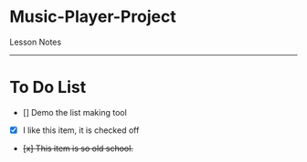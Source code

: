 # Music-Player-Project
Lesson Notes

---

# To Do List

- [] Demo the list making tool
- [x] I like this item, it is checked off
- <del> [x] This item is so old school. </del>
